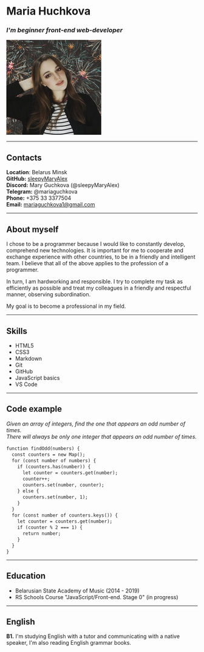 # **Maria Huchkova**

### *I'm beginner front-end web-developer*  
  
![My photo](images/my_photo.jpg)

***

## **Contacts**

**Location**: Belarus Minsk  
**GitHub:** [sleepyMaryAlex](https://github.com/sleepyMaryAlex)  
**Discord:** Mary Guchkova (@sleepyMaryAlex)  
**Telegram:** @mariaguchkova  
**Phone:** +375 33 3377504  
**Email:** mariaguchkova1@gmail.com  

***

## **About myself**

I chose to be a programmer because I would like to constantly develop, comprehend new technologies. It is important for me to cooperate and exchange experience with other countries, to be in a friendly and intelligent team. I believe that all of the above applies to the profession of a programmer.

In turn, I am hardworking and responsible. I try to complete my task as efficiently as possible and treat my colleagues in a friendly and respectful manner, observing subordination.

My goal is to become a professional in my field.

***

## **Skills**

* HTML5
* CSS3
* Markdown
* Git  
* GitHub  
* JavaScript basics
* VS Code

***

## **Code example**

*Given an array of integers, find the one that appears an odd number of times.  
There will always be only one integer that appears an odd number of times.*

```
function findOdd(numbers) {
  const counters = new Map();
  for (const number of numbers) {
    if (counters.has(number)) {
      let counter = counters.get(number);
      counter++;
      counters.set(number, counter);
    } else {
      counters.set(number, 1);
    }
  }
  for (const number of counters.keys()) {
    let counter = counters.get(number);
    if (counter % 2 === 1) {
      return number;
    }
  }
}
```

***

## **Education**

* Belarusian State Academy of Music (2014 - 2019)
* RS Schools Course "JavaScript/Front-end. Stage 0" (in progress)

***

## **English**

**B1.**  I'm studying English with a tutor and communicating with a native speaker, I'm also reading English grammar books.
